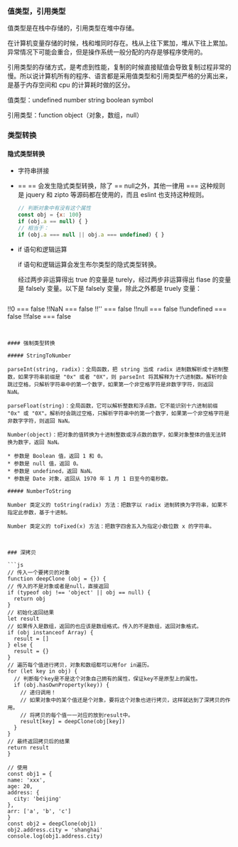 ### 值类型，引用类型

值类型是在栈中存储的，引用类型在堆中存储。

在计算机变量存储的时候，栈和堆同时存在。栈从上往下累加，堆从下往上累加。异常情况下可能会重合，但是操作系统一般分配的内存是够程序使用的。

引用类型的存储方式，是考虑到性能，复制的时候直接赋值会导致复制过程非常的慢。所以说计算机所有的程序、语言都是采用值类型和引用类型严格的分离出来，是基于内存空间和 cpu 的计算耗时做的区分。

值类型：undefined number string boolean symbol

引用类型：function object（对象，数组，null）



### 类型转换

#### 隐式类型转换

* 字符串拼接

* ==
  == 会发生隐式类型转换，除了 == null之外，其他一律用 === 这种规则是 jquery 和 zipto 等源码都在使用的，而且 eslint 也支持这种规则。

  ```js
  // 判断对象中有没有这个属性
  const obj = {x: 100}
  if (obj.a == null) { }
  // 相当于：
  if (obj.a === null || obj.a === undefined) { }
  ```

* if 语句和逻辑运算

  if 语句和逻辑运算会发生布尔类型的隐式类型转换。

  经过两步非运算得出 true 的变量是 turely，经过两步非运算得出 flase 的变量是 falsely 变量。以下是 falsely 变量，除此之外都是 truely 变量：

  ```js
!!0 === false
  !!NaN === false
  !!'' === false
  !!null === false
  !!undefined === false
  !!false === false
  ```
  

#### 强制类型转换

##### StringToNumber

parseInt(string, radix)：全局函数，把 string 当成 radix 进制数解析成十进制整数，如果字符串前缀是 "0x" 或者 "0X"，则 parseInt 将其解释为十六进制数。解析时会跳过空格，只解析字符串中的第一个数字，如果第一个非空格字符是非数字字符，则返回 NaN。

parseFloat(string)：全局函数，它可以解析整数和浮点数。它不能识别十六进制前缀 "0x" 或 "0X"。解析时会跳过空格，只解析字符串中的第一个数字，如果第一个非空格字符是非数字字符，则返回 NaN。

Number(object)：把对象的值转换为十进制整数或浮点数的数字，如果对象整体的值无法转换为数字，返回 NaN。

* 参数是 Boolean 值，返回 1 和 0。
* 参数是 null 值，返回 0。
* 参数是 undefined，返回 NaN。
* 参数是 Date 对象，返回从 1970 年 1 月 1 日至今的毫秒数。

##### NumberToString

Number 类定义的 toString(radix) 方法：把数字以 radix 进制转换为字符串，如果不指定此参数，基于十进制。

Number 类定义的 toFixed(x) 方法：把数字四舍五入为指定小数位数 x 的字符串。



### 深拷贝

```js
// 传入一个要拷贝的对象
function deepClone (obj = {}) {
  // 传入的不是对象或者是null，直接返回
  if (typeof obj !== 'object' || obj == null) {
    return obj
  }
  // 初始化返回结果
  let result
  // 如果传入是数组，返回的也应该是数组格式。传入的不是数组，返回对象格式。
  if (obj instanceof Array) {
    result = []
  } else {
    result = {}
  }
  // 遍历每个值进行拷贝，对象和数组都可以用for in遍历。
  for (let key in obj) {
    // 判断每个key是不是这个对象自己拥有的属性，保证key不是原型上的属性。
    if (obj.hasOwnProperty(key)) {
      // 递归调用！
      // 如果对象中的某个值还是个对象，要将这个对象也进行拷贝，这样就达到了深拷贝的作用。
      // 将拷贝的每个值一一对应的放到result中。
      result[key] = deepClone(obj[key])
    }
  }
  // 最终返回拷贝后的结果
  return result
}

// 使用
const obj1 = {
  name: 'xxx',
  age: 20,
  address: {
    city: 'beijing'
  },
  arr: ['a', 'b', 'c']
}
const obj2 = deepClone(obj1)
obj2.address.city = 'shanghai'
console.log(obj1.address.city)
```